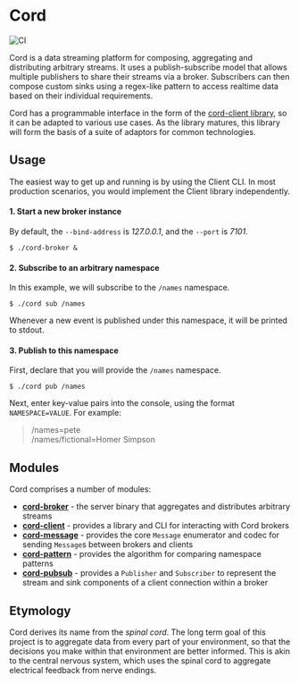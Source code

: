# Cord

![CI](https://github.com/cord-proj/cord/workflows/CI/badge.svg)

Cord is a data streaming platform for composing, aggregating and distributing arbitrary
streams. It uses a publish-subscribe model that allows multiple publishers to share their
streams via a broker. Subscribers can then compose custom sinks using a regex-like
pattern to access realtime data based on their individual requirements.

Cord has a programmable interface in the form of the [cord-client library](cord-client/),
so it can be adapted to various use cases. As the library matures, this library will form
the basis of a suite of adaptors for common technologies.

## Usage

The easiest way to get up and running is by using the Client CLI. In most production
scenarios, you would implement the Client library independently.

#### 1. Start a new broker instance

By default, the `--bind-address` is _127.0.0.1_, and the `--port` is _7101_.

    $ ./cord-broker &

#### 2. Subscribe to an arbitrary namespace

In this example, we will subscribe to the `/names` namespace.

    $ ./cord sub /names

Whenever a new event is published under this namespace, it will be printed to stdout.

#### 3. Publish to this namespace

First, declare that you will provide the `/names` namespace.

    $ ./cord pub /names

Next, enter key-value pairs into the console, using the format `NAMESPACE=VALUE`. For
example:

> /names=pete  
> /names/fictional=Homer Simpson

## Modules

Cord comprises a number of modules:

-   **[cord-broker](cord-broker/)** - the server binary that aggregates and distributes
    arbitrary streams
-   **[cord-client](cord-client/)** - provides a library and CLI for interacting with
    Cord brokers
-   **[cord-message](cord-message/)** - provides the core `Message` enumerator and codec
    for sending `Message`s between brokers and clients
-   **[cord-pattern](cord-pattern/)** - provides the algorithm for comparing namespace
    patterns
-   **[cord-pubsub](cord-pubsub/)** - provides a `Publisher` and `Subscriber` to
    represent the stream and sink components of a client connection within a broker

## Etymology

Cord derives its name from the _spinal cord_. The long term goal of this project is to
aggregate data from every part of your environment, so that the decisions you make within
that environment are better informed. This is akin to the central nervous system, which
uses the spinal cord to aggregate electrical feedback from nerve endings.
